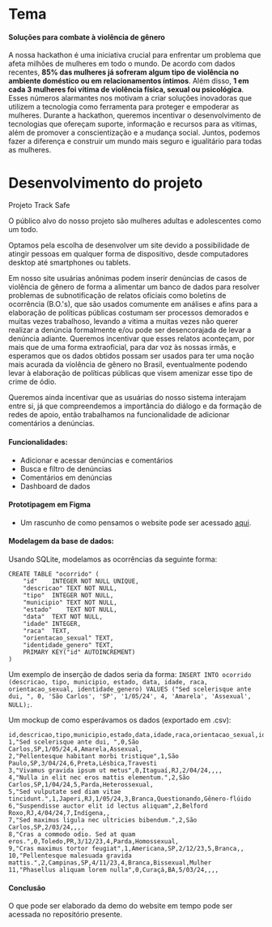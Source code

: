 # Tema

#### Soluções para combate à violência de gênero

A nossa hackathon é uma iniciativa crucial para enfrentar um problema que afeta milhões de mulheres em todo o mundo. De acordo com dados recentes, **85% das mulheres já sofreram algum tipo de violência no ambiente doméstico ou em relacionamentos íntimos**. Além disso, **1 em cada 3 mulheres foi vítima de violência física, sexual ou psicológica**. Esses números alarmantes nos motivam a criar soluções inovadoras que utilizem a tecnologia como ferramenta para proteger e empoderar as mulheres. Durante a hackathon, queremos incentivar o desenvolvimento de tecnologias que ofereçam suporte, informação e recursos para as vítimas, além de promover a conscientização e a mudança social. Juntos, podemos fazer a diferença e construir um mundo mais seguro e igualitário para todas as mulheres.

# Desenvolvimento do projeto

Projeto Track Safe

O público alvo do nosso projeto são mulheres adultas e adolescentes como um todo.  

Optamos pela escolha de desenvolver um site devido a possibilidade de atingir pessoas em qualquer forma de dispositivo, desde computadores desktop até smartphones ou tablets.

Em nosso site usuárias anônimas podem inserir denúncias de casos de violência de gênero de forma a alimentar um banco de dados para resolver problemas de subnotificação de relatos oficiais como boletins de ocorrência (B.O.'s), que são usados comumente em análises e afins para a elaboração de políticas públicas costumam ser processos demorados e muitas vezes trabalhoso, levando a vitima a muitas vezes não querer realizar a denúncia formalmente e/ou pode ser desencorajada de levar a denúncia adiante. Queremos incentivar que esses relatos aconteçam, por mais que de uma forma extraoficial, para dar voz às nossas irmãs, e esperamos que os dados obtidos possam ser usados para ter uma noção mais acurada da violência de gênero no Brasil, eventualmente podendo levar à elaboração de políticas públicas que visem amenizar esse tipo de crime de ódio.

Queremos ainda incentivar que as usuárias do nosso sistema interajam entre si, já que compreendemos a importância do diálogo e da formação de redes de apoio, então trabalhamos na funcionalidade de adicionar comentários a denúncias.

#### Funcionalidades:

- Adicionar e acessar denúncias e comentários 
- Busca e filtro de denúncias
- Comentários em denúncias
- Dashboard de dados

#### Prototipagem em Figma

- Um rascunho de como pensamos o website pode ser acessado [aqui](https://www.figma.com/design/jTDlhrXqCe70yfmMfpCW8k/Prot%C3%B3tipoTrackSafe?node-id=0%3A1&t=MtpVVxI7hjwADaPb-1).

#### Modelagem da base de dados:

Usando SQLite, modelamos as ocorrências da seguinte forma:

```SQLite
CREATE TABLE "ocorrido" (
	"id"	INTEGER NOT NULL UNIQUE,
	"descricao"	TEXT NOT NULL,
	"tipo"	INTEGER NOT NULL,
	"municipio"	TEXT NOT NULL,
	"estado"	TEXT NOT NULL,
	"data"	TEXT NOT NULL,
	"idade"	INTEGER,
	"raca"	TEXT,
	"orientacao_sexual"	TEXT,
	"identidade_genero"	TEXT,
	PRIMARY KEY("id" AUTOINCREMENT)
)
```

Um exemplo de inserção de dados seria da forma: `INSERT INTO ocorrido (descricao, tipo, municipio, estado, data, idade, raca, orientacao_sexual, identidade_genero) VALUES ("Sed scelerisque ante dui, ", 0, 'São Carlos', 'SP', '1/05/24', 4, 'Amarela', 'Assexual', NULL);`.

Um mockup de como esperávamos os dados (exportado em .csv):

```
id,descricao,tipo,municipio,estado,data,idade,raca,orientacao_sexual,identidade_genero
1,"Sed scelerisque ante dui, ",0,São Carlos,SP,1/05/24,4,Amarela,Assexual,
2,"Pellentesque habitant morbi tristique",1,São Paulo,SP,3/04/24,6,Preta,Lésbica,Travesti
3,"Vivamus gravida ipsum ut metus",0,Itaguaí,RJ,2/04/24,,,,
4,"Nulla in elit nec eros mattis elementum.",2,São Carlos,SP,1/04/24,5,Parda,Heterossexual,
5,"Sed vulputate sed diam vitae tincidunt.",1,Japeri,RJ,1/05/24,3,Branca,Questionando,Gênero-flúido
6,"Suspendisse auctor elit id lectus aliquam",2,Belford Roxo,RJ,4/04/24,7,Indígena,,
7,"Sed maximus ligula nec ultricies bibendum.",2,São Carlos,SP,2/03/24,,,,
8,"Cras a commodo odio. Sed at quam eros.",0,Toledo,PR,3/12/23,4,Parda,Homossexual,
9,"Cras maximus tortor feugiat",1,Americana,SP,2/12/23,5,Branca,,
10,"Pellentesque malesuada gravida mattis.",2,Campinas,SP,4/11/23,4,Branca,Bissexual,Mulher
11,"Phasellus aliquam lorem nulla",0,Curaçá,BA,5/03/24,,,,
```

#### Conclusão

O que pode ser elaborado da demo do website em tempo pode ser acessada no repositório presente.
